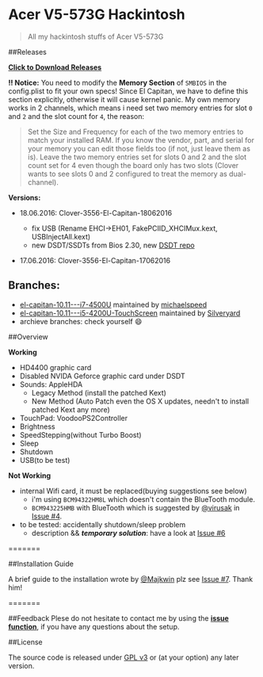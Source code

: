 Acer V5-573G Hackintosh
=======================

> All my hackintosh stuffs of Acer V5-573G

##Releases

**[Click to Download Releases](https://github.com/Kaijun/Acer-V5-573G-Hackintosh/releases)**

**‼️ Notice:** You need to modify the **Memory Section** of `SMBIOS` in the config.plist to fit your own specs! Since El Capitan, we have to define this section explicitly, otherwise it will cause kernel panic.
My own memory works in 2 channels, which means i need set two memory entries for slot `0` and `2` and the slot count for `4`, the reason:
>Set the Size and Frequency for each of the two memory entries to match your installed RAM. If you know the vendor, part, and serial for your memory you can edit those fields too (if not, just leave them as is). Leave the two memory entries set for slots 0 and 2 and the slot count set for 4 even though the board only has two slots (Clover wants to see slots 0 and 2 configured to treat the memory as dual-channel).

**Versions:**
- 18.06.2016: Clover-3556-El-Capitan-18062016
  * fix USB (Rename EHCI->EH01, FakePCIID_XHCIMux.kext, USBInjectAll.kext)
  * new DSDT/SSDTs from Bios 2.30, new [DSDT repo](https://github.com/Kaijun/Acer-V5-573g-DSDT)

- 17.06.2016: Clover-3556-El-Capitan-17062016


## Branches:
- [el-capitan-10.11---i7-4500U](https://github.com/Kaijun/Acer-V5-573G-Hackintosh/tree/el-capitan-10.11---i7-4500U) maintained by [michaelspeed](https://github.com/michaelspeed)
- [el-capitan-10.11---i5-4200U-TouchScreen](https://github.com/Kaijun/Acer-V5-573G-Hackintosh/tree/el-capitan-10.11---i5-4200U-TouchScreen) maintained by [Silveryard](https://github.com/Silveryard)
- archieve branches: check yourself 😄

##Overview

**Working**

- HD4400 graphic card
- Disabled NVIDA Geforce graphic card under DSDT
- Sounds: AppleHDA
	* Legacy Method (install the patched Kext)
	* New Method (Auto Patch even the OS X updates, needn't to install patched Kext any more)
- TouchPad: VoodooPS2Controller
- Brightness
- SpeedStepping(without Turbo Boost)
- Sleep
- Shutdown
- USB(to be test)

**Not Working**
- internal Wifi card, it must be replaced(buying suggestions see below)
  - i'm using `BCM94322HM8L` which doesn't contain the BlueTooth module.
  - `BCM943225HMB` with BlueTooth which is suggested by [@virusak](https://github.com/virusak) in [Issue #4](https://github.com/Kaijun/Acer-V5-573G-Hackintosh/issues/4#issuecomment-56149694).
- to be tested: accidentally shutdown/sleep problem
  - description && ***temporary solution***: have a look at [Issue #6](https://github.com/Kaijun/Acer-V5-573G-Hackintosh/issues/6)

=======

##Installation Guide

A brief guide to the installation wrote by [@Majkwin](https://github.com/Majkwin) plz see [Issue #7](https://github.com/Kaijun/Acer-V5-573G-Hackintosh/issues/7). Thank him!

=======

##Feedback
Plese do not hesitate to contact me by using the **[issue function](https://github.com/Kaijun/Acer-V5-573G-Hackintosh/issues)**, if you have any questions about the setup.

##License

The source code is released under [GPL v3](http://www.gnu.org/copyleft/gpl.html) or (at your option) any later version.
